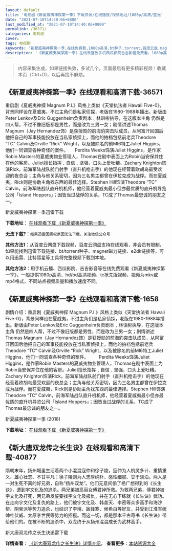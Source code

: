 ```yaml
---
layout: default
title: '电视剧《新夏威夷神探第一季》下载资源/在线播放/视频地址/1080p/高清/蓝光'
date: "2021-07-10T14:40:06+0800"
last_modified_at: "2021-07-10T14:40:06+0800"
permalink: /36571/
categories: 电视剧
cover:
tags: 电视剧
keywords: '新夏威夷神探第一季,在线免费看,1080p高清,bt种子,torrent,百度云盘,magnet,磁力链,迅雷下载资源'
description: '《新夏威夷神探第一季》在线云播放手机西瓜影院吉吉影音免费看，1080p高清bd/hd未删减完整版和tc抢先枪版，mkv/mp4格式，附带bt/torrent种子、magnet/磁力链、百度云盘、网盘资源迅雷下载链接'
---
```


>内容采集生成，如果链接失效，多试几个，页面最后有更多精彩视频！收藏本页（Ctrl+D)，以后再找不麻烦。


## 《新夏威夷神探第一季》在线观看和高清下载-36571

重启剧《夏威夷神探 Magnum P.I.》风格上类似《天堂执法者 Hawaii Five-0》，背景同样设在夏威夷，不过主角们是私家侦探，老版在1980-1988年播出。新版由Peter Lenkov及Eric Guggenheim负责剧本﹑林诣彬执导，在这版本主角 仍然是四人帮，不过不像旧版都是男性，而是改为三男一女；剧情讲述Thomas Magnum（Jay Hernandez饰）是获授勋的前海豹突击队成员，从阿富汗回国后他把自己的军事技能投放在当私家侦探上，而他的拍档包括前老兵Theodore “TC” Calvin及Orville “Rick” Wright，以及被除名的前MI6特工Juliet Higgins，他们一同调查各种奇怪的案件。　　Perdita Weeks饰演Juliet Higgins，是作家Robin Masters的夏威夷物业管理人，Thomas在剧中表面上为Robin当安保并住在他的客房。Juliet擅长指挥﹑自信﹑坚强，口头上爱吐糟。Zachary Knighton饰演Rick，前海军陆战队舱门射手（直升机枪击手）的他现在经营着欧胡岛最受欢迎的夜总会；主角与他关系密切，因为三名男主都曾在伊拉克成为战俘。而在夏威夷，Rick则是协助主角找东西的最佳选择。Stephen Hill饰演Theodore “TC” Calvin，前海军陆战队直升机机师，他经营着夏威夷最小但亦最优质的直升机导览公司「Island Hoppers」；因皆当过战俘的关系，TC成了Thomas最忠诚的朋友之一。


新夏威夷神探第一季迅雷下载

**下载地址**： [在线观看下载 《新夏威夷神探第一季》](https://www.993dy.com//vod-detail-id-31441.html) 


**无法下载?**：`如果迅雷因版权原因无法下载，关注微信公众号 `

**其他方法1**：从百度云网盘下载视频，百度云网盘支持在线观看，非会员有限制，如果能找到迅雷下载链接、bt/torrent种子、magnet磁力链接、e2dk链接等，可以用迅雷、比特彗星等工具将完整视频下载到本地。

**其他方法2**：用手机云播、西瓜影院、吉吉影音等在线免费观看《新夏威夷神探第一季》，一般提供1080p高清、hd/bd高清视频、tc抢先版视频，视频为mkv或mp4格式，不同站点视频质量和播放速度不同。


## 《新夏威夷神探第一季》在线观看和高清下载-1658

剧情介绍：重启剧《夏威夷神探 Magnum P.I.》风格上类似《天堂执法者 Hawaii Five-0》，背景同样设在夏威夷，不过主角们是私家侦探，老版在1980-1988年播出。新版由Peter Lenkov及Eric Guggenheim负责剧本﹑林诣彬执导，在这版本主角 仍然是四人帮，不过不像旧版都是男性，而是改为三男一女；剧情讲述Thomas Magnum（Jay Hernandez饰）是获授勋的前海豹突击队成员，从阿富汗回国后他把自己的军事技能投放在当私家侦探上，而他的拍档包括前老兵Theodore “TC” Calvin及Orville “Rick” Wright，以及被除名的前MI6特工Juliet Higgins，他们一同调查各种奇怪的案件。 　　Perdita Weeks饰演Juliet Higgins，是作家Robin Masters的夏威夷物业管理人，Thomas在剧中表面上为Robin当安保并住在他的客房。Juliet擅长指挥﹑自信﹑坚强，口头上爱吐糟。Zachary Knighton饰演Rick，前海军陆战队舱门射手（直升机枪击手）的他现在经营着欧胡岛最受欢迎的夜总会；主角与他关系密切，因为三名男主都曾在伊拉克成为战俘。而在夏威夷，Rick则是协助主角找东西的最佳选择。Stephen Hill饰演Theodore “TC” Calvin，前海军陆战队直升机机师，他经营着夏威夷最小但亦最优质的直升机导览公司「Island Hoppers」；因皆当过战俘的关系，TC成了Thomas最忠诚的朋友之一。


新夏威夷神探第一季 (2018)

**下载地址**： [在线观看下载 《新夏威夷神探第一季》](https://www.btbtdy.me/btdy/dy13678.html) 


## 《新大唐双龙传之长生诀》在线观看和高清下载-40877

隋朝末年，扬州城里生活着两个小混混寇仲和徐子陵，寇仲为人机灵多计、重情重义、雄心壮志、不甘平凡；徐子陵则为人忠厚纯朴、感性细腻、甘于淡泊。两人是一对生死不离的好兄弟，自称“扬州双龙”。他们无意间偷了杨广想得到的《长生诀》，遭到宇文化及的追杀。两兄弟被高丽女傅君婥所救。为救两兄弟，傅君婥被宇文化及打死，两兄弟发誓要找宇文化及报仇，并在无心下练就《长生诀》武功。在走向宇文化及复仇的路上，他们被宇文化及、韩盖天、李密等众多高手和海沙帮、阴癸派等势力追杀，也结识了李靖、跋锋寒、侯希白等好友，并受到江淮军统帅杜伏威、太原李世民等势力的招揽。而这一切，都是那本千古奇书《长生诀》带给他们的。在被不断的追杀中，双龙终于从扬州混混成长为武林高手。


新大唐双龙传之长生诀迅雷下载

**详情查看**： [《新大唐双龙传之长生诀》详情介绍](/movie/40877/)， **查看更多**：[本站资源大全](/movie/t/all/)

